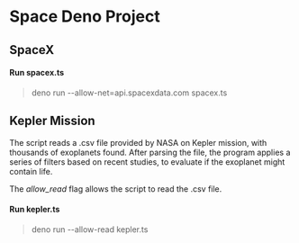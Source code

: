 # Space Deno Project

## SpaceX
#### Run spacex.ts
> deno run --allow-net=api.spacexdata.com spacex.ts 

## Kepler Mission
<p>The script reads a .csv file provided by NASA on Kepler mission, with thousands of exoplanets found. After parsing the file, the program applies a series of filters based on recent studies, to evaluate if the exoplanet might contain life.</p>
<p>The <em>allow_read</em> flag allows the script to read the .csv file.</p>

#### Run kepler.ts
>deno run --allow-read kepler.ts
